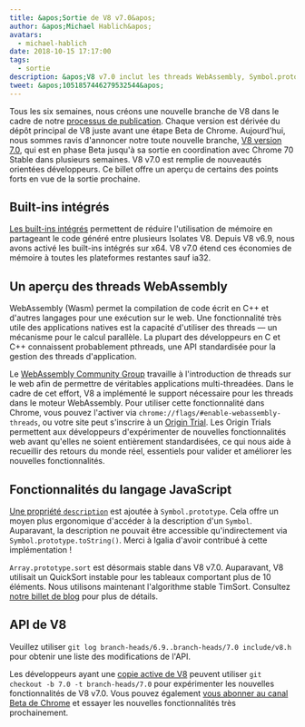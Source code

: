 ```yaml
---
title: &apos;Sortie de V8 v7.0&apos;
author: &apos;Michael Hablich&apos;
avatars:
  - michael-hablich
date: 2018-10-15 17:17:00
tags:
  - sortie
description: &apos;V8 v7.0 inclut les threads WebAssembly, Symbol.prototype.description, et des built-ins intégrés sur davantage de plateformes !&apos;
tweet: &apos;1051857446279532544&apos;
---
```

Tous les six semaines, nous créons une nouvelle branche de V8 dans le cadre de notre [processus de publication](/docs/release-process). Chaque version est dérivée du dépôt principal de V8 juste avant une étape Beta de Chrome. Aujourd'hui, nous sommes ravis d'annoncer notre toute nouvelle branche, [V8 version 7.0](https://chromium.googlesource.com/v8/v8.git/+log/branch-heads/7.0), qui est en phase Beta jusqu'à sa sortie en coordination avec Chrome 70 Stable dans plusieurs semaines. V8 v7.0 est remplie de nouveautés orientées développeurs. Ce billet offre un aperçu de certains des points forts en vue de la sortie prochaine.

<!--truncate-->
## Built-ins intégrés

[Les built-ins intégrés](/blog/embedded-builtins) permettent de réduire l'utilisation de mémoire en partageant le code généré entre plusieurs Isolates V8. Depuis V8 v6.9, nous avons activé les built-ins intégrés sur x64. V8 v7.0 étend ces économies de mémoire à toutes les plateformes restantes sauf ia32.

## Un aperçu des threads WebAssembly

WebAssembly (Wasm) permet la compilation de code écrit en C++ et d'autres langages pour une exécution sur le web. Une fonctionnalité très utile des applications natives est la capacité d'utiliser des threads — un mécanisme pour le calcul parallèle. La plupart des développeurs en C et C++ connaissent probablement pthreads, une API standardisée pour la gestion des threads d'application.

Le [WebAssembly Community Group](https://www.w3.org/community/webassembly/) travaille à l'introduction de threads sur le web afin de permettre de véritables applications multi-threadées. Dans le cadre de cet effort, V8 a implémenté le support nécessaire pour les threads dans le moteur WebAssembly. Pour utiliser cette fonctionnalité dans Chrome, vous pouvez l'activer via `chrome://flags/#enable-webassembly-threads`, ou votre site peut s'inscrire à un [Origin Trial](https://github.com/GoogleChrome/OriginTrials). Les Origin Trials permettent aux développeurs d'expérimenter de nouvelles fonctionnalités web avant qu'elles ne soient entièrement standardisées, ce qui nous aide à recueillir des retours du monde réel, essentiels pour valider et améliorer les nouvelles fonctionnalités.

## Fonctionnalités du langage JavaScript

[Une propriété `description`](https://tc39.es/proposal-Symbol-description/) est ajoutée à `Symbol.prototype`. Cela offre un moyen plus ergonomique d'accéder à la description d'un `Symbol`. Auparavant, la description ne pouvait être accessible qu'indirectement via `Symbol.prototype.toString()`. Merci à Igalia d'avoir contribué à cette implémentation !

`Array.prototype.sort` est désormais stable dans V8 v7.0. Auparavant, V8 utilisait un QuickSort instable pour les tableaux comportant plus de 10 éléments. Nous utilisons maintenant l'algorithme stable TimSort. Consultez [notre billet de blog](/blog/array-sort) pour plus de détails.

## API de V8

Veuillez utiliser `git log branch-heads/6.9..branch-heads/7.0 include/v8.h` pour obtenir une liste des modifications de l'API.

Les développeurs ayant une [copie active de V8](/docs/source-code#using-git) peuvent utiliser `git checkout -b 7.0 -t branch-heads/7.0` pour expérimenter les nouvelles fonctionnalités de V8 v7.0. Vous pouvez également [vous abonner au canal Beta de Chrome](https://www.google.com/chrome/browser/beta.html) et essayer les nouvelles fonctionnalités très prochainement.
